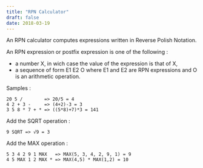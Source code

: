 ```yaml
---
title: "RPN Calculator"
draft: false
date: 2018-03-19
---
```


An RPN calculator computes expressions written in Reverse Polish Notation.

An RPN expression or postfix expression is one of the following :
* a number X, in wich case the value of the expression is that of X,
* a sequence of form E1 E2 O where E1 and E2 are RPN expressions and O is an arithmetic operation.

Samples :

    20 5 /        => 20/5 = 4
    4 2 + 3 -     => (4+2)-3 = 3
    3 5 8 * 7 + * => ((5*8)+7)*3 = 141

Add the SQRT operation :

    9 SQRT => √9 = 3

Add the MAX operation :

    5 3 4 2 9 1 MAX   => MAX(5, 3, 4, 2, 9, 1) = 9
    4 5 MAX 1 2 MAX * => MAX(4,5) * MAX(1,2) = 10


